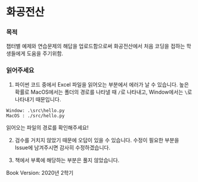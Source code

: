 # 화공전산

### 목적

챕터별 예제와 연습문제의 해답을 업로드함으로써 화공전산에서 처음 코딩을 접하는 학생들에게 도움을 주기위함.



### 읽어주세요

1.  파이썬 코드 중에서 Excel 파일을 읽어오는 부분에서 에러가 날 수 있습니다.
   높은 확률로 MacOS에서는 폴더의 경로를 나타낼 때 `/`로 나타내고,  Window에서는 `\`로 나타내기 때문입니다.

   ```text
   Window: .\src\hello.py
   MacOS : ./src/hello.py
   ```

   읽어오는 파일의 경로를 확인해주세요!

2. 검수를 거치지 않았기 때문에 오답이 있을 수 있습니다.
   수정이 필요한 부분을 Issue에 남겨주시면 감사히 수정하겠습니다.

3. 책에서 부록에 해당하는 부분은 풀지 않았습니다.

Book Version: 2020년 2학기